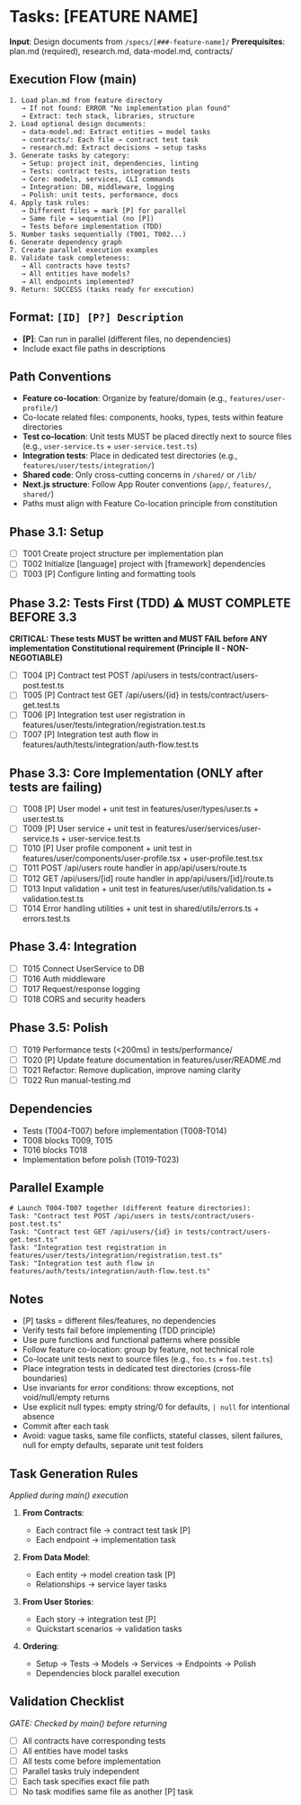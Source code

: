 # Tasks: [FEATURE NAME]

**Input**: Design documents from `/specs/[###-feature-name]/`
**Prerequisites**: plan.md (required), research.md, data-model.md, contracts/

## Execution Flow (main)
```
1. Load plan.md from feature directory
   → If not found: ERROR "No implementation plan found"
   → Extract: tech stack, libraries, structure
2. Load optional design documents:
   → data-model.md: Extract entities → model tasks
   → contracts/: Each file → contract test task
   → research.md: Extract decisions → setup tasks
3. Generate tasks by category:
   → Setup: project init, dependencies, linting
   → Tests: contract tests, integration tests
   → Core: models, services, CLI commands
   → Integration: DB, middleware, logging
   → Polish: unit tests, performance, docs
4. Apply task rules:
   → Different files = mark [P] for parallel
   → Same file = sequential (no [P])
   → Tests before implementation (TDD)
5. Number tasks sequentially (T001, T002...)
6. Generate dependency graph
7. Create parallel execution examples
8. Validate task completeness:
   → All contracts have tests?
   → All entities have models?
   → All endpoints implemented?
9. Return: SUCCESS (tasks ready for execution)
```

## Format: `[ID] [P?] Description`
- **[P]**: Can run in parallel (different files, no dependencies)
- Include exact file paths in descriptions

## Path Conventions
- **Feature co-location**: Organize by feature/domain (e.g., `features/user-profile/`)
- Co-locate related files: components, hooks, types, tests within feature directories
- **Test co-location**: Unit tests MUST be placed directly next to source files (e.g., `user-service.ts` + `user-service.test.ts`)
- **Integration tests**: Place in dedicated test directories (e.g., `features/user/tests/integration/`)
- **Shared code**: Only cross-cutting concerns in `/shared/` or `/lib/`
- **Next.js structure**: Follow App Router conventions (`app/`, `features/`, `shared/`)
- Paths must align with Feature Co-location principle from constitution

## Phase 3.1: Setup
- [ ] T001 Create project structure per implementation plan
- [ ] T002 Initialize [language] project with [framework] dependencies
- [ ] T003 [P] Configure linting and formatting tools

## Phase 3.2: Tests First (TDD) ⚠️ MUST COMPLETE BEFORE 3.3
**CRITICAL: These tests MUST be written and MUST FAIL before ANY implementation**
**Constitutional requirement (Principle II - NON-NEGOTIABLE)**
- [ ] T004 [P] Contract test POST /api/users in tests/contract/users-post.test.ts
- [ ] T005 [P] Contract test GET /api/users/{id} in tests/contract/users-get.test.ts
- [ ] T006 [P] Integration test user registration in features/user/tests/integration/registration.test.ts
- [ ] T007 [P] Integration test auth flow in features/auth/tests/integration/auth-flow.test.ts

## Phase 3.3: Core Implementation (ONLY after tests are failing)
- [ ] T008 [P] User model + unit test in features/user/types/user.ts + user.test.ts
- [ ] T009 [P] User service + unit test in features/user/services/user-service.ts + user-service.test.ts
- [ ] T010 [P] User profile component + unit test in features/user/components/user-profile.tsx + user-profile.test.tsx
- [ ] T011 POST /api/users route handler in app/api/users/route.ts
- [ ] T012 GET /api/users/[id] route handler in app/api/users/[id]/route.ts
- [ ] T013 Input validation + unit test in features/user/utils/validation.ts + validation.test.ts
- [ ] T014 Error handling utilities + unit test in shared/utils/errors.ts + errors.test.ts

## Phase 3.4: Integration
- [ ] T015 Connect UserService to DB
- [ ] T016 Auth middleware
- [ ] T017 Request/response logging
- [ ] T018 CORS and security headers

## Phase 3.5: Polish
- [ ] T019 Performance tests (<200ms) in tests/performance/
- [ ] T020 [P] Update feature documentation in features/user/README.md
- [ ] T021 Refactor: Remove duplication, improve naming clarity
- [ ] T022 Run manual-testing.md

## Dependencies
- Tests (T004-T007) before implementation (T008-T014)
- T008 blocks T009, T015
- T016 blocks T018
- Implementation before polish (T019-T023)

## Parallel Example
```
# Launch T004-T007 together (different feature directories):
Task: "Contract test POST /api/users in tests/contract/users-post.test.ts"
Task: "Contract test GET /api/users/{id} in tests/contract/users-get.test.ts"
Task: "Integration test registration in features/user/tests/integration/registration.test.ts"
Task: "Integration test auth flow in features/auth/tests/integration/auth-flow.test.ts"
```

## Notes
- [P] tasks = different files/features, no dependencies
- Verify tests fail before implementing (TDD principle)
- Use pure functions and functional patterns where possible
- Follow feature co-location: group by feature, not technical role
- Co-locate unit tests next to source files (e.g., `foo.ts` + `foo.test.ts`)
- Place integration tests in dedicated test directories (cross-file boundaries)
- Use invariants for error conditions: throw exceptions, not void/null/empty returns
- Use explicit null types: empty string/0 for defaults, `| null` for intentional absence
- Commit after each task
- Avoid: vague tasks, same file conflicts, stateful classes, silent failures, null for empty defaults, separate unit test folders

## Task Generation Rules
*Applied during main() execution*

1. **From Contracts**:
   - Each contract file → contract test task [P]
   - Each endpoint → implementation task
   
2. **From Data Model**:
   - Each entity → model creation task [P]
   - Relationships → service layer tasks
   
3. **From User Stories**:
   - Each story → integration test [P]
   - Quickstart scenarios → validation tasks

4. **Ordering**:
   - Setup → Tests → Models → Services → Endpoints → Polish
   - Dependencies block parallel execution

## Validation Checklist
*GATE: Checked by main() before returning*

- [ ] All contracts have corresponding tests
- [ ] All entities have model tasks
- [ ] All tests come before implementation
- [ ] Parallel tasks truly independent
- [ ] Each task specifies exact file path
- [ ] No task modifies same file as another [P] task